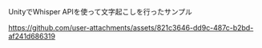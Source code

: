 UnityでWhisper APIを使って文字起こしを行ったサンプル


https://github.com/user-attachments/assets/821c3646-dd9c-487c-b2bd-af241d686319

